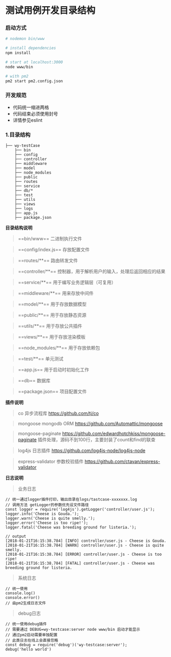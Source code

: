 # 测试用例开发目录结构

### 启动方式
``` bash
# nodemon bin/www

# install dependencies
npm install

# start at localhost:3000
node www/bin

# with pm2
pm2 start pm2.config.json
```
### 开发规范
- 代码统一缩进两格
- 代码结束必须使用封号
- 详情参见eslint

### 1.目录结构
```
├── wy-testCase
    ├── bin
    ├── config
    ├── controller
    ├── middleware
    ├── model
    ├── node_modules
    ├── public
    ├── routes
    ├── service
    ├── db/*
    ├── test
    ├── utils
    ├── views
    ├── logs
    ├── app.js
    ├── package.json
```

**目录结构说明**
>==bin/www== 二进制执行文件

>==config/index.js== 存放配置文件

>==routes/**== 路由转发文件

>==controller/**== 控制器，用于解析用户的输入，处理后返回相应的结果

>==service/**== 用于编写业务逻辑层（可复用）

>==middleware/**== 用来存放中间件

>==model/**== 用于存放数据模型

>==public/**== 用于存放静态资源

>==utils/**== 用于存放公共插件

>==views/**== 用于存放渲染模板

>==node_modules/**== 用于存放依赖包

>==test/**== 单元测试

>==app.js== 用于启动时初始化工作

>==db== 数据库

>==package.json== 项目配置文件

**插件说明**

>co 异步流程库 https://github.com/tj/co

>mongoose mongodb ORM https://github.com/Automattic/mongoose

>mongoose-paginate https://github.com/edwardhotchkiss/mongoose-paginate 插件处理，源码不到100行，主要封装了count和find的联查

>log4js 日志插件 https://github.com/log4js-node/log4js-node

>express-validator 参数校验插件 https://github.com/ctavan/express-validator


**日志说明**

>业务日志

```
// 统一通过logger插件打印，输出目录在logs/tastcase-xxxxxxx.log
// 调用方法 getLogger的参数优先设文件路径
const logger = require('log4js').getLogger('controller/user.js');
logger.info('Cheese is Gouda.');
logger.warn('Cheese is quite smelly.');
logger.error('Cheese is too ripe!');
logger.fatal('Cheese was breeding ground for listeria.');

// output
[2018-01-21T16:15:38.784] [INFO] controller/user.js - Cheese is Gouda.
[2018-01-21T16:15:38.784] [WARN] controller/user.js - Cheese is quite smelly.
[2018-01-21T16:15:38.784] [ERROR] controller/user.js - Cheese is too ripe!
[2018-01-21T16:15:38.784] [FATAL] controller/user.js - Cheese was breeding ground for listeria.
```

>系统日志
```
// 统一使用
console.log()
console.error()
// 由pm2生成日志文件
```

>debug日志
```
// 统一使用debug插件
// 需要通过 DEBUG=wy-testcase:server node www/bin 启动才能显示
// 通过pm2启动需要单独配置
// 此类日志在线上会直接忽略
const debug = require('debug')('wy-testcase:server');
debug('hello world')
```
